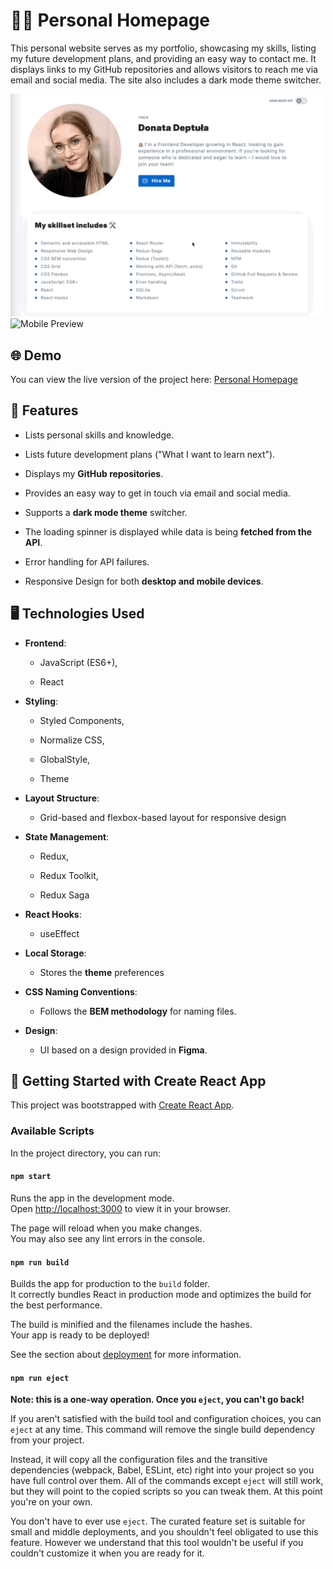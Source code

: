 # 👩‍💻 Personal Homepage

This personal website serves as my portfolio, showcasing my skills, listing my future development plans, and providing an easy way to contact me. It displays links to my GitHub repositories and allows visitors to reach me via email and social media. The site also includes a dark mode theme switcher.

<div>
    <img src="forReadme/preview.gif" alt="Desktop Preview" width="500" />
    <img src="forReadme/preview-mobile.gif" alt="Mobile Preview" width="200" />
</div>

## 🌐 Demo

You can view the live version of the project here: [Personal Homepage](https://dondeptu.github.io/personal-homepage/)

## 💼 Features

- Lists personal skills and knowledge.

- Lists future development plans ("What I want to learn next").

- Displays my **GitHub repositories**.

- Provides an easy way to get in touch via email and social media.

- Supports a **dark mode theme** switcher.

- The loading spinner is displayed while data is being **fetched from the API**.

- Error handling for API failures.

- Responsive Design for both **desktop and mobile devices**.

## 🖥️ Technologies Used

- **Frontend**:

  - JavaScript (ES6+),

  - React

- **Styling**:

  - Styled Components,

  - Normalize CSS,

  - GlobalStyle,

  - Theme

- **Layout Structure**:

  - Grid-based and flexbox-based layout for responsive design

- **State Management**:

  - Redux,

  - Redux Toolkit,

  - Redux Saga

- **React Hooks**:

  - useEffect

- **Local Storage**:

  - Stores the **theme** preferences

- **CSS Naming Conventions**:

  - Follows the **BEM methodology** for naming files.

- **Design**:

  - UI based on a design provided in **Figma**.

## 🚀 Getting Started with Create React App

This project was bootstrapped with [Create React App](https://github.com/facebook/create-react-app).

### Available Scripts

In the project directory, you can run:

#### `npm start`

Runs the app in the development mode.\
Open [http://localhost:3000](http://localhost:3000) to view it in your browser.

The page will reload when you make changes.\
You may also see any lint errors in the console.

#### `npm run build`

Builds the app for production to the `build` folder.\
It correctly bundles React in production mode and optimizes the build for the best performance.

The build is minified and the filenames include the hashes.\
Your app is ready to be deployed!

See the section about [deployment](https://facebook.github.io/create-react-app/docs/deployment) for more information.

#### `npm run eject`

**Note: this is a one-way operation. Once you `eject`, you can't go back!**

If you aren't satisfied with the build tool and configuration choices, you can `eject` at any time. This command will remove the single build dependency from your project.

Instead, it will copy all the configuration files and the transitive dependencies (webpack, Babel, ESLint, etc) right into your project so you have full control over them. All of the commands except `eject` will still work, but they will point to the copied scripts so you can tweak them. At this point you're on your own.

You don't have to ever use `eject`. The curated feature set is suitable for small and middle deployments, and you shouldn't feel obligated to use this feature. However we understand that this tool wouldn't be useful if you couldn't customize it when you are ready for it.
